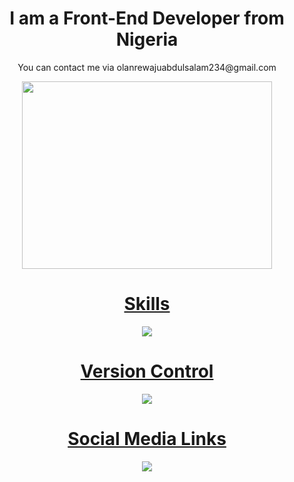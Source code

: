  <h1 align="center"> I am a Front-End Developer from Nigeria</h1>

<!-- <div id="badges">
  <a href="https://www.linkedin.com/in/olanrewaju-abdulsalam-650b03242/">
    <img src="https://img.shields.io/badge/LinkedIn-blue?style=for-the-badge&logo=linkedin&logoColor=white" alt="LinkedIn Badge"/>
  </a>
  <a href="https://stackoverflow.com/users/15984592/olanrewaju-abdulsalam">
    <img src="https://stackoverflow.design/assets/img/logos/so/logo-stackoverflow.png" width= "200px" height="100px" alt="Stack Overflow"/>
  </a>
  <a href="https://twitter.com/1652hp073">
    <img src="https://img.shields.io/badge/Twitter-blue?style=for-the-badge&logo=twitter&logoColor=white" alt="Twitter Badge"/>
  </a>
</div>  -->
<p align="center">You can contact me via <span>olanrewajuabdulsalam234@gmail.com<span></p>
<div align="center">
  <img src="https://media.giphy.com/media/dWesBcTLavkZuG35MI/giphy.gif" width="400" height="300"/>
</div>
<div align="center">
  <a href="https://skillicons.dev">
    <h1>Skills</h1>
    <img src="https://skillicons.dev/icons?i=js,html,css,bootstrap,react,nextjs&perline=3" />
  </a>
  <a href="https://skillicons.dev">
    <h1>Version Control</h1>
    <img src="https://skillicons.dev/icons?i=github,vercel,git&perline=3" />
  </a>
  <a href="https://skillicons.dev">
    <h1>Social Media Links</h1>
    <img src="https://skillicons.dev/icons?i=twitter,linkedin,instagram,stackoverflow&perline=3" />
  </a>
 </div>

